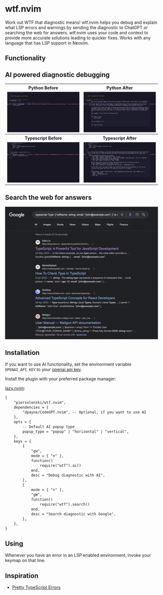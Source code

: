 # wtf.nvim

Work out WTF that diagnostic means! wtf.nvim helps you debug and explain what LSP errors and warnings by sending the diagnostic to ChatGPT or searching the web for answers. wtf.nvim uses your code and context to provide more accurate solutions leading to quicker fixes. Works with any language that has LSP support in Neovim.

## Functionality

## AI powered diagnostic debugging

<table>
  <tr>
    <th>Python Before</th>
    <th>Python After</th>
  </tr>
  <tr>
    <td>
      <img src="./screenshots/python-before.png" />
    </td>
    <td>
      <img src="./screenshots/python-after.png" />
    </td>
  </tr>
  <tr>
    <th>Typescript Before</th>
    <th>Typescript After</th>
  </tr>
  <tr>
    <td>
      <img src="./screenshots/typescript-before.png" />
    </td>
    <td>
      <img src="./screenshots/typescript-after.png" />
    </td>
  </tr>
</table>

## Search the web for answers 

![Google](./screenshots/google-search.png)

## Installation

If you want to use AI functionality, set the environment variable `OPENAI_API_KEY` to your [openai api key](https://platform.openai.com/account/api-keys).

Install the plugin with your preferred package manager:

[lazy.nvim](https://github.com/folke/lazy.nvim):

```
{
	"piersolenski/wtf.nvim",
	dependencies = {
		"dpayne/CodeGPT.nvim", -- Optional, if you want to use AI
	},
  	opts = {
        -- Default AI popup type
		popup_type = "popup" | "horizontal" | "vertical",
	},
	keys = {
		{
			"gw",
			mode = { "n" },
			function()
				require("wtf").ai()
			end,
			desc = "Debug diagnostic with AI",
		},
		{
			mode = { "n" },
			"gW",
			function()
				require("wtf").search()
			end,
			desc = "Search diagnostic with Google",
		},
	},
}
```

## Using

Whenever you have an error in an LSP enabled environment, invoke your keymap on that line.

## Inspiration

- [Pretty TypeScript Errors](https://github.com/yoavbls/pretty-ts-errors)
